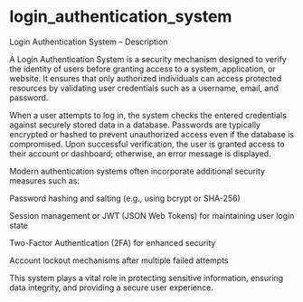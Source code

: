 # login_authentication_system
Login Authentication System – Description

A Login Authentication System is a security mechanism designed to verify the identity of users before granting access to a system, application, or website. It ensures that only authorized individuals can access protected resources by validating user credentials such as a username, email, and password.

When a user attempts to log in, the system checks the entered credentials against securely stored data in a database. Passwords are typically encrypted or hashed to prevent unauthorized access even if the database is compromised. Upon successful verification, the user is granted access to their account or dashboard; otherwise, an error message is displayed.

Modern authentication systems often incorporate additional security measures such as:

Password hashing and salting (e.g., using bcrypt or SHA-256)

Session management or JWT (JSON Web Tokens) for maintaining user login state

Two-Factor Authentication (2FA) for enhanced security

Account lockout mechanisms after multiple failed attempts

This system plays a vital role in protecting sensitive information, ensuring data integrity, and providing a secure user experience.
